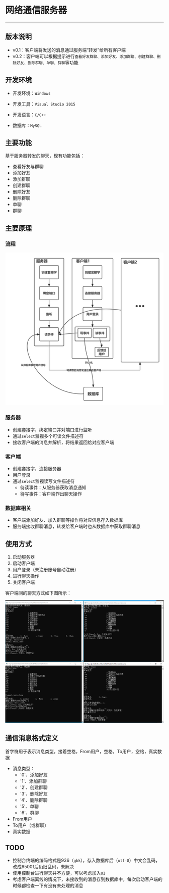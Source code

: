 # 网络通信服务器

---

## 版本说明

- v0.1：客户端将发送的消息通过服务端“转发”给所有客户端
- v0.2：客户端可以根据提示进行`查看好友群聊、添加好友、添加群聊、创建群聊、删除好友、删除群聊、单聊、群聊`等功能

## 开发环境

- 开发环境：`Windows`

- 开发工具：`Visual Studio 2015`

- 开发语言：`C/C++`
- 数据库：`MySQL`

## 主要功能

基于服务器转发的聊天，现有功能包括：

- 查看好友与群聊
- 添加好友
- 添加群聊
- 创建群聊
- 删除好友
- 删除群聊
- 单聊
- 群聊

## 主要原理

### 流程

<img src="images/网络通信服务器流程.png" alt="%" style="zoom:50%;" />

### 服务器

- 创建套接字，绑定端口并对端口进行监听
- 通过`select`监视多个可读文件描述符
- 接收客户端的消息并解析，将结果返回给对应客户端

### 客户端

- 创建套接字，连接服务器
- 用户登录
- 通过`select`监视读写文件描述符
  - 待读事件：从服务器获取消息通知
  - 待写事件：客户端作出聊天操作

### 数据库相关

- 客户端添加好友、加入群聊等操作将对应信息存入数据库
- 服务端接收群聊消息，转发给客户端时也从数据库中获取群聊消息

## 使用方式

1. 启动服务器
2. 启动客户端
3. 用户登录（未注册账号自动注册）
4. 进行聊天操作
5. 关闭客户端

客户端间的聊天方式如下图所示：

![image-20220311211841262](images/聊天示意图.png)

## 通信消息格式定义

首字符用于表示消息类型，接着空格，From用户，空格，To用户，空格，真实数据

- 消息类型：
   - '0'、添加好友
   - '1'、添加群聊
   - '2'、创建群聊
   - '3'、删除好友
   - '4'、删除群聊
   - '5'、单聊
   - '6'、群聊
- From用户
- To用户（或群聊）
- 真实数据

## TODO

- 控制台终端的编码格式是936（`gbk`），存入数据库后（`utf-8`）中文会乱码，改成65001后仍旧乱码，未解决
- 使用控制台进行聊天并不方便，可以考虑加入`UI`
- 考虑客户端离线的情况下，未接收到的消息存到数据库中，每次启动客户端的时候都检查一下有没有未处理的消息



